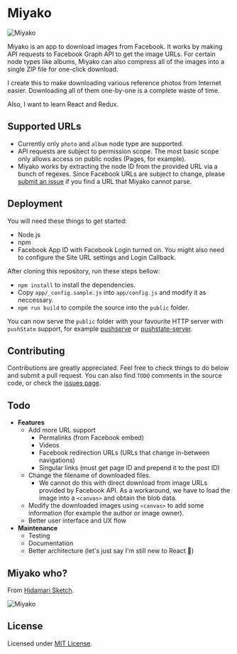 # Miyako

![Miyako](http://i.imgur.com/RtgQlbR.gif)

Miyako is an app to download images from Facebook. It works by making API requests to Facebook Graph API to get the image URLs. For certain node types like albums, Miyako can also compress all of the images into a single ZIP file for one-click download.

I create this to make downloading various reference photos from Internet easier. Downloading all of them one-by-one is a complete waste of time.

Also, I want to learn React and Redux.

## Supported URLs

  - Currently only `photo` and `album` node type are supported.
  - API requests are subject to permission scope. The most basic scope only allows access on public nodes (Pages, for example).
  - Miyako works by extracting the node ID from the provided URL via a bunch of regexes. Since Facebook URLs are subject to change, please [submit an issue](https://github.com/tkesgar/miyako/issues) if you find a URL that Miyako cannot parse.

## Deployment

You will need these things to get started:
  - Node.js
  - npm
  - Facebook App ID with Facebook Login turned on. You might also need to configure the Site URL settings and Login Callback.

After cloning this repository, run these steps bellow:
  - `npm install` to install the dependencies.
  - Copy `app/_config.sample.js` into `app/config.js` and modify it as neccessary.
  - `npm run build` to compile the source into the `public` folder.

You can now serve the `public` folder with your favourite HTTP server with `pushState` support, for example [pushserve](https://www.npmjs.com/package/pushserve) or [pushstate-server](https://www.npmjs.com/package/pushstate-server).

## Contributing

Contributions are greatly appreciated. Feel free to check things to do below and submit a pull request. You can also find `TODO` comments in the source code, or check the [issues page](https://github.com/tkesgar/miyako/issues).

## Todo

  - **Features**
    - Add more URL support
      - Permalinks (from Facebook embed)
      - Videos
      - Facebook redirection URLs (URLs that change in-between navigations)
      - Singular links (must get page ID and prepend it to the post ID)
    - Change the filename of downloaded files.
      - We cannot do this with direct download from image URLs provided by Facebook API. As a workaround, we have to load the image into a `<canvas>` and obtain the blob data.
    - Modify the downloaded images using `<canvas>` to add some information (for example the author or image owner).
    - Better user interface and UX flow
  - **Maintenance**
    - Testing
    - Documentation
    - Better architecture (let's just say I'm still new to React 🐧)

## Miyako who?

From [Hidamari Sketch](https://en.wikipedia.org/wiki/Hidamari_Sketch).

![Miyako](http://i.imgur.com/4bgb2CA.gif)

## License

Licensed under [MIT License](LICENSE).
